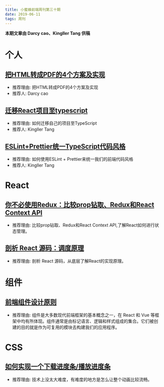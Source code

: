 ```yaml
---
title: 小蜜蜂前端周刊第三十期
date: 2019-06-11
tags: 周刊
---
```


**本期文章由 Darcy cao、Kingller Tang 供稿**

# 个人

## [把HTML转成PDF的4个方案及实现](https://segmentfault.com/a/1190000018701596)

+ 推荐理由: 把HTML转成PDF的4个方案及实现
+ 推荐人: Darcy cao

## [迁移React项目至typescript](https://www.jianshu.com/p/967a9a79b9af)

+ 推荐理由: 如何迁移自己的项目至TypeScript
+ 推荐人: Kingller Tang

## [ESLint+Prettier统一TypeScript代码风格](https://www.jianshu.com/p/fed0fbf95172)

+ 推荐理由: 如何使用ESLint + Prettier来统一我们的前端代码风格
+ 推荐人: Kingller Tang

# React

## [你不必使用Redux：比较prop钻取、Redux和React Context API](https://juejin.im/post/5cf5d24d6fb9a07eb55f4802)

+ 推荐理由: 比较prop钻取、Redux和React Context API,了解React如何进行状态管理。

## [剖析 React 源码：调度原理](https://juejin.im/post/5cef5392e51d4510727c801e)

+ 推荐理由: 剖析 React 源码，从底层了解React的实现原理。

# 组件

## [前端组件设计原则](https://juejin.im/post/5c49cff56fb9a049bd42a90f)

+ 推荐理由: 组件是大多数现代前端框架的基本概念之一，在 React 和 Vue 等框架中均有所体现。组件通常是由标记语言、逻辑和样式组成的集合。它们被创建的目的就是作为可复用的模块去构建我们的应用程序。

# CSS

## [如何实现一个下载进度条/播放进度条](https://juejin.im/post/5cfcd4c5f265da1bb13f246e)

+ 推荐理由: 技术上没太大难度，有难度的地方是怎么让整个动画比较流畅。